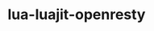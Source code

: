 ---
title: "lua-luajit-openresty"
layout: cache
categories: [package, develop]
meta: {"compilers": ["gcc@=10.2.1", "gcc@=10.5.0", "gcc@=13.3.0", "gcc@=7.5.0"], "num_specs": 5, "num_specs_by_stack": {"developer-tools": 2, "developer-tools-aarch64-linux-gnu": 1, "developer-tools-manylinux2014": 1, "developer-tools-x86_64_v3-linux-gnu": 1, "root": 5}, "oss": ["centos7", "rhel8", "ubuntu18.04"], "platforms": ["linux"], "stacks": ["developer-tools", "developer-tools-aarch64-linux-gnu", "developer-tools-manylinux2014", "developer-tools-x86_64_v3-linux-gnu", "root"], "targets": ["aarch64", "x86_64_v3"], "versions": ["2.1-20230410", "2.1-20240626"]}
spec_details: [{"compiler": "gcc@=10.5.0", "hash": "33omgkcklu4wadkqos4hnrplic3c3cxi", "os": "centos7", "platform": "linux", "size": "-", "stacks": ["developer-tools-x86_64_v3-linux-gnu", "root"], "target": "x86_64_v3", "variants": ["build_system=makefile", "fetcher=curl", "+lualinks"], "versions": ["2.1-20240626"]}, {"compiler": "gcc@=10.2.1", "hash": "47u5a6v7kznqgxahhgntuoy7676lqzdq", "os": "centos7", "platform": "linux", "size": "-", "stacks": ["developer-tools-manylinux2014", "root"], "target": "x86_64_v3", "variants": ["build_system=makefile", "fetcher=curl", "+lualinks"], "versions": ["2.1-20240626"]}, {"compiler": "gcc@=7.5.0", "hash": "7jzdofehwzjp4vho3lybxuwfeotq52va", "os": "ubuntu18.04", "platform": "linux", "size": "-", "stacks": ["developer-tools", "root"], "target": "x86_64_v3", "variants": ["build_system=makefile", "fetcher=curl", "+lualinks"], "versions": ["2.1-20230410"]}, {"compiler": "gcc@=7.5.0", "hash": "leakglvxkkna332tvxxjkd6grk4ek5ya", "os": "ubuntu18.04", "platform": "linux", "size": "-", "stacks": ["developer-tools", "root"], "target": "x86_64_v3", "variants": ["build_system=makefile", "fetcher=curl", "+lualinks"], "versions": ["2.1-20230410"]}, {"compiler": "gcc@=13.3.0", "hash": "rjz4cbule34vluxx2zrdjb3fgi65h6uf", "os": "rhel8", "platform": "linux", "size": "-", "stacks": ["developer-tools-aarch64-linux-gnu", "root"], "target": "aarch64", "variants": ["build_system=makefile", "fetcher=curl", "+lualinks"], "versions": ["2.1-20240626"]}]
---